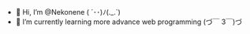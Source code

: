 - 👋 Hi, I’m @Nekonene ( ´･･)ﾉ(._.`)
- 🌱 I’m currently learning more advance web programming (づ￣ 3￣)づ


<!---
Nekonene/Nekonene is a ✨ special ✨ repository because its `README.md` (this file) appears on your GitHub profile.
You can click the Preview link to take a look at your changes.
--->
